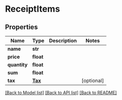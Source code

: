 # ReceiptItems

## Properties
Name | Type | Description | Notes
------------ | ------------- | ------------- | -------------
**name** | **str** |  | 
**price** | **float** |  | 
**quantity** | **float** |  | 
**sum** | **float** |  | 
**tax** | [**Tax**](Tax.md) |  | [optional] 

[[Back to Model list]](../README.md#documentation-for-models) [[Back to API list]](../README.md#documentation-for-api-endpoints) [[Back to README]](../README.md)


